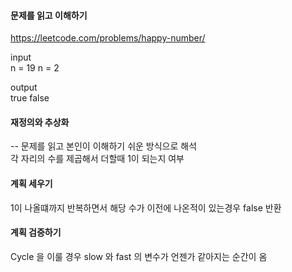 #### 문제를 읽고 이해하기
https://leetcode.com/problems/happy-number/

input</br>
n = 19
n = 2

output</br>
true
false


#### 재정의와 추상화<br>
-- 문제를 읽고 본인이 이해하기 쉬운 방식으로 해석<br>
각 자리의 수를 제곱해서 더할때 1이 되는지 여부

#### 계획 세우기<br>
1이 나올떄까지 반복하면서 해당 수가 이전에 나온적이 있는경우 false 반환

#### 계획 검증하기
Cycle 을 이룰 경우 slow 와 fast 의 변수가 언젠가 같아지는 순간이 옴
 
